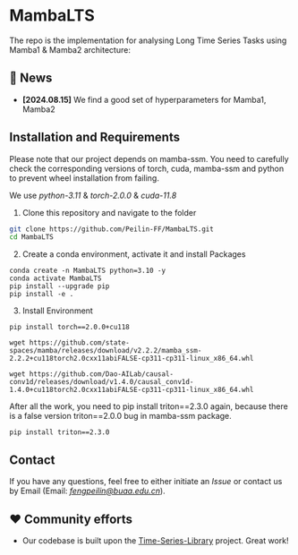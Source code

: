 # MambaLTS
The repo is the implementation for analysing Long Time Series Tasks using Mamba1 \& Mamba2 architecture:
## &#x1F389; News
* **[2024.08.15]**  We find a good set of hyperparameters for Mamba1, Mamba2 
## Installation and Requirements
Please note that our project depends on mamba-ssm. You need to carefully check the corresponding versions of torch, cuda, mamba-ssm and python to prevent wheel installation from failing.

We use *python-3.11* \& *torch-2.0.0* \& *cuda-11.8*  
1. Clone this repository and navigate to the folder
```bash
git clone https://github.com/Peilin-FF/MambaLTS.git
cd MambaLTS
```

2. Create a conda environment, activate it and install Packages
```Shell
conda create -n MambaLTS python=3.10 -y
conda activate MambaLTS
pip install --upgrade pip 
pip install -e .
```

3. Install Environment
```Shell
pip install torch==2.0.0+cu118
```
```Shell
wget https://github.com/state-spaces/mamba/releases/download/v2.2.2/mamba_ssm-2.2.2+cu118torch2.0cxx11abiFALSE-cp311-cp311-linux_x86_64.whl
```
```Shell
wget https://github.com/Dao-AILab/causal-conv1d/releases/download/v1.4.0/causal_conv1d-1.4.0+cu118torch2.0cxx11abiFALSE-cp311-cp311-linux_x86_64.whl
```
After all the work, you need to pip install triton==2.3.0 again, because there is a false version triton==2.0.0 bug in mamba-ssm package.
```Shell
pip install triton==2.3.0
```

## Contact
If you have any questions, feel free to either initiate an *Issue* or contact us by Email (Email: *fengpeilin@buaa.edu.cn*).

## ❤️ Community efforts
* Our codebase is built upon the [Time-Series-Library](https://github.com/thuml/Time-Series-Library) project. Great work!
